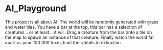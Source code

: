 # AI_Playground
This project is all about AI.
The world will be randomly generated with grass and water tiles.
You have a bar at the top, this bar has a selection of creatures... or at least... it will.
Drag a creature from the bar onto a tile on the map to spawn an instance of that creature.
Finally watch the world fall apart as your 100 000 foxes hunt the rabbits to extinction
